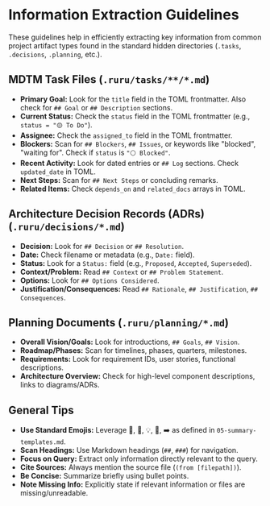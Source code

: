 # Information Extraction Guidelines

These guidelines help in efficiently extracting key information from common project artifact types found in the standard hidden directories (`.tasks`, `.decisions`, `.planning`, etc.).

## MDTM Task Files (`.ruru/tasks/**/*.md`)

*   **Primary Goal:** Look for the `title` field in the TOML frontmatter. Also check for `## Goal` or `## Description` sections.
*   **Current Status:** Check the `status` field in the TOML frontmatter (e.g., `status = "🟡 To Do"`).
*   **Assignee:** Check the `assigned_to` field in the TOML frontmatter.
*   **Blockers:** Scan for `## Blockers`, `## Issues`, or keywords like "blocked", "waiting for". Check if `status` is `"⚪ Blocked"`.
*   **Recent Activity:** Look for dated entries or `## Log` sections. Check `updated_date` in TOML.
*   **Next Steps:** Scan for `## Next Steps` or concluding remarks.
*   **Related Items:** Check `depends_on` and `related_docs` arrays in TOML.

## Architecture Decision Records (ADRs) (`.ruru/decisions/*.md`)

*   **Decision:** Look for `## Decision` or `## Resolution`.
*   **Date:** Check filename or metadata (e.g., `Date:` field).
*   **Status:** Look for a `Status:` field (e.g., `Proposed`, `Accepted`, `Superseded`).
*   **Context/Problem:** Read `## Context` or `## Problem Statement`.
*   **Options:** Look for `## Options Considered`.
*   **Justification/Consequences:** Read `## Rationale`, `## Justification`, `## Consequences`.

## Planning Documents (`.ruru/planning/*.md`)

*   **Overall Vision/Goals:** Look for introductions, `## Goals`, `## Vision`.
*   **Roadmap/Phases:** Scan for timelines, phases, quarters, milestones.
*   **Requirements:** Look for requirement IDs, user stories, functional descriptions.
*   **Architecture Overview:** Check for high-level component descriptions, links to diagrams/ADRs.

## General Tips

*   **Use Standard Emojis:** Leverage 🎯, 📄, 💡, 🧱, ➡️ as defined in `05-summary-templates.md`.
*   **Scan Headings:** Use Markdown headings (`##`, `###`) for navigation.
*   **Focus on Query:** Extract only information directly relevant to the query.
*   **Cite Sources:** Always mention the source file (`(from [filepath])`).
*   **Be Concise:** Summarize briefly using bullet points.
*   **Note Missing Info:** Explicitly state if relevant information or files are missing/unreadable.
